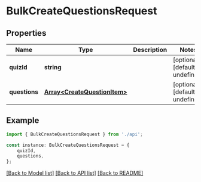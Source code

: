 # BulkCreateQuestionsRequest


## Properties

Name | Type | Description | Notes
------------ | ------------- | ------------- | -------------
**quizId** | **string** |  | [optional] [default to undefined]
**questions** | [**Array&lt;CreateQuestionItem&gt;**](CreateQuestionItem.md) |  | [optional] [default to undefined]

## Example

```typescript
import { BulkCreateQuestionsRequest } from './api';

const instance: BulkCreateQuestionsRequest = {
    quizId,
    questions,
};
```

[[Back to Model list]](../README.md#documentation-for-models) [[Back to API list]](../README.md#documentation-for-api-endpoints) [[Back to README]](../README.md)
